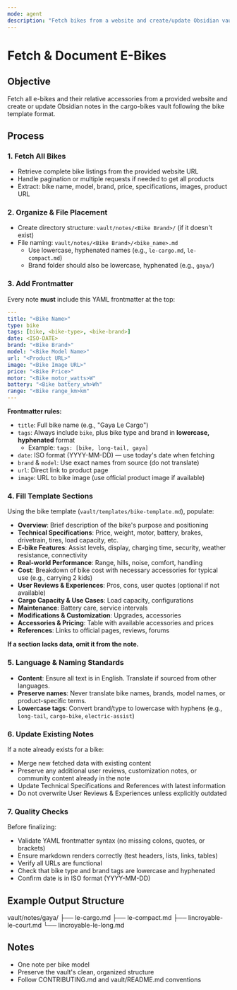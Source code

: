 ```yaml
---
mode: agent
description: "Fetch bikes from a website and create/update Obsidian vault notes"
---
```


# Fetch & Document E-Bikes

## Objective

Fetch all e-bikes and their relative accessories from a provided website and create or update Obsidian notes in the cargo-bikes vault following the bike template format.

## Process

### 1. Fetch All Bikes

- Retrieve complete bike listings from the provided website URL
- Handle pagination or multiple requests if needed to get all products
- Extract: bike name, model, brand, price, specifications, images, product URL

### 2. Organize & File Placement

- Create directory structure: `vault/notes/<Bike Brand>/` (if it doesn't exist)
- File naming: `vault/notes/<Bike Brand>/<bike_name>.md`
  - Use lowercase, hyphenated names (e.g., `le-cargo.md`, `le-compact.md`)
  - Brand folder should also be lowercase, hyphenated (e.g., `gaya/`)

### 3. Add Frontmatter

Every note **must** include this YAML frontmatter at the top:

```yaml
---
title: "<Bike Name>"
type: bike
tags: [bike, <bike-type>, <bike-brand>]
date: <ISO-DATE>
brand: "<Bike Brand>"
model: "<Bike Model Name>"
url: "<Product URL>"
image: "<Bike Image URL>"
price: "<Bike Price>"
motor: "<Bike motor_watts>W"
battery: "<Bike battery_wh>Wh"
range: "<Bike range_km>km"
---
```

**Frontmatter rules:**

- `title`: Full bike name (e.g., "Gaya Le Cargo")
- `tags`: Always include `bike`, plus bike type and brand in **lowercase, hyphenated** format
  - Example: `tags: [bike, long-tail, gaya]`
- `date`: ISO format (YYYY-MM-DD) — use today's date when fetching
- `brand` & `model`: Use exact names from source (do not translate)
- `url`: Direct link to product page
- `image`: URL to bike image (use official product image if available)

### 4. Fill Template Sections

Using the bike template (`vault/templates/bike-template.md`), populate:

- **Overview**: Brief description of the bike's purpose and positioning
- **Technical Specifications**: Price, weight, motor, battery, brakes, drivetrain, tires, load capacity, etc.
- **E-bike Features**: Assist levels, display, charging time, security, weather resistance, connectivity
- **Real-world Performance**: Range, hills, noise, comfort, handling
- **Cost**: Breakdown of bike cost with necessary accessories for typical use (e.g., carrying 2 kids)
- **User Reviews & Experiences**: Pros, cons, user quotes (optional if not available)
- **Cargo Capacity & Use Cases**: Load capacity, configurations
- **Maintenance**: Battery care, service intervals
- **Modifications & Customization**: Upgrades, accessories
- **Accessories & Pricing**: Table with available accessories and prices
- **References**: Links to official pages, reviews, forums

**If a section lacks data, omit it from the note.**

### 5. Language & Naming Standards

- **Content**: Ensure all text is in English. Translate if sourced from other languages.
- **Preserve names**: Never translate bike names, brands, model names, or product-specific terms.
- **Lowercase tags**: Convert brand/type to lowercase with hyphens (e.g., `long-tail`, `cargo-bike`, `electric-assist`)

### 6. Update Existing Notes

If a note already exists for a bike:

- Merge new fetched data with existing content
- Preserve any additional user reviews, customization notes, or community content already in the note
- Update Technical Specifications and References with latest information
- Do not overwrite User Reviews & Experiences unless explicitly outdated

### 7. Quality Checks

Before finalizing:

- Validate YAML frontmatter syntax (no missing colons, quotes, or brackets)
- Ensure markdown renders correctly (test headers, lists, links, tables)
- Verify all URLs are functional
- Check that bike type and brand tags are lowercase and hyphenated
- Confirm date is in ISO format (YYYY-MM-DD)

## Example Output Structure

vault/notes/gaya/
├── le-cargo.md
├── le-compact.md
├── lincroyable-le-court.md
└── lincroyable-le-long.md

## Notes

- One note per bike model
- Preserve the vault's clean, organized structure
- Follow CONTRIBUTING.md and vault/README.md conventions
